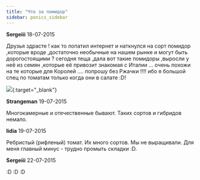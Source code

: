 ```yaml
---
title: "Что за помидор"
sidebar: ponics_sidebar
---
```


**Sergeiii** 18-07-2015

Друзья здрасте ! как то лопатил интернет и наткнулся на сорт помидор ,которые вроде ,достаточно необычные на нашем рынке и могут быть дорогостоящими ? сегодня теща ,дала вот такие помидоры ,выросли у неё из семян ,которые её привозит знакомая с Италии ... очень похожи на те которые для Королей .... попрошу без Ржачки !!!! ибо я большой спец по томатам только когда они в салате :D!

[![](/imagehost2/thumbs/0360.jpg)](https://t.me/ponics_ru_files/16331){:target="_blank"}


**Strangeman** 19-07-2015

Многокамерные и отечественные бывают. Таких сортов и гибридов немало.


**lidia** 19-07-2015

Ребристый (рифленый) томат. Их много сортов. Мы не выращивали. Для меня главный минус - трудно промыть складки :D. 


**Sergeiii** 22-07-2015

 :D :D :D


